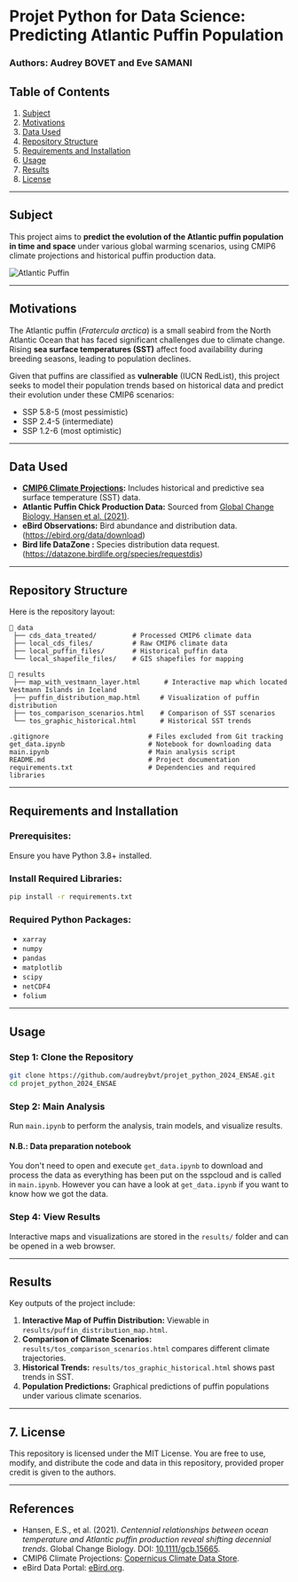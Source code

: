 # Projet Python for Data Science: Predicting Atlantic Puffin Population

### Authors: Audrey BOVET and Eve SAMANI

## Table of Contents

1.  [Subject](#subject)
2.  [Motivations](#motivations)
3.  [Data Used](#data-used)
4.  [Repository Structure](#repository-structure)
5.  [Requirements and Installation](#requirements-and-installation)
6.  [Usage](#usage)
7.  [Results](#results)
8.  [License](#license)

------------------------------------------------------------------------

## Subject <a name="subject"></a> 

This project aims to **predict the evolution of the Atlantic puffin population in time and space** under various global warming scenarios, using CMIP6 climate projections and historical puffin production data.

![Atlantic Puffin](https://islande24.fr/wp-content/uploads/2018/11/shutterstock_403375483.jpg)

------------------------------------------------------------------------

## Motivations <a name="motivations"></a>

The Atlantic puffin (*Fratercula arctica*) is a small seabird from the North Atlantic Ocean that has faced significant challenges due to climate change. Rising **sea surface temperatures (SST)** affect food availability during breeding seasons, leading to population declines.

Given that puffins are classified as **vulnerable** (IUCN RedList), this project seeks to model their population trends based on historical data and predict their evolution under these CMIP6 scenarios:
- SSP 5.8-5 (most pessimistic)
- SSP 2.4-5 (intermediate)
- SSP 1.2-6 (most optimistic)

------------------------------------------------------------------------

## Data Used <a name="data-used"></a>

-   [**CMIP6 Climate Projections**](https://cds.climate.copernicus.eu/datasets/projections-cmip6?tab=overview)**:**
    Includes historical and predictive sea surface temperature (SST) data.
-   **Atlantic Puffin Chick Production Data:**
    Sourced from [Global Change Biology, Hansen et al. (2021)](https://onlinelibrary.wiley.com/doi/10.1111/gcb.15665).
-   **eBird Observations:**
    Bird abundance and distribution data. (https://ebird.org/data/download)
-   **Bird life DataZone :**
    Species distribution data request. (https://datazone.birdlife.org/species/requestdis)

------------------------------------------------------------------------

## Repository Structure <a name="repository-structure"></a>

Here is the repository layout:

```         
📂 data  
 ├── cds_data_treated/         # Processed CMIP6 climate data  
 ├── local_cds_files/          # Raw CMIP6 climate data  
 ├── local_puffin_files/       # Historical puffin data  
 └── local_shapefile_files/    # GIS shapefiles for mapping  

📂 results  
 ├── map_with_vestmann_layer.html      # Interactive map which located Vestmann Islands in Iceland
 ├── puffin_distribution_map.html     # Visualization of puffin distribution  
 ├── tos_comparison_scenarios.html    # Comparison of SST scenarios  
 └── tos_graphic_historical.html      # Historical SST trends  

.gitignore                         # Files excluded from Git tracking  
get_data.ipynb                     # Notebook for downloading data  
main.ipynb                         # Main analysis script
README.md                          # Project documentation  
requirements.txt                   # Dependencies and required libraries  
```

------------------------------------------------------------------------

## Requirements and Installation <a name="requirements-and-installation"></a>

### Prerequisites:

Ensure you have Python 3.8+ installed.

### Install Required Libraries:

``` bash
pip install -r requirements.txt
```

### Required Python Packages:

-   `xarray`
-   `numpy`
-   `pandas`
-   `matplotlib`
-   `scipy`
-   `netCDF4`
-   `folium`

------------------------------------------------------------------------

## Usage <a name="usage"></a>

### Step 1: Clone the Repository

``` bash
git clone https://github.com/audreybvt/projet_python_2024_ENSAE.git
cd projet_python_2024_ENSAE
```

### Step 2: Main Analysis

Run `main.ipynb` to perform the analysis, train models, and visualize results.

#### N.B.: Data preparation notebook

You don't need to open and execute `get_data.ipynb` to download and process the data as everything has been put on the sspcloud and is called in `main.ipynb`. However you can have a look at `get_data.ipynb` if you want to know how we got the data.

### Step 4: View Results

Interactive maps and visualizations are stored in the `results/` folder and can be opened in a web browser.

------------------------------------------------------------------------

## Results <a name="results"></a>

Key outputs of the project include:
1. **Interactive Map of Puffin Distribution:**
Viewable in `results/puffin_distribution_map.html`.
2. **Comparison of Climate Scenarios:**
`results/tos_comparison_scenarios.html` compares different climate trajectories.
3. **Historical Trends:**
`results/tos_graphic_historical.html` shows past trends in SST.
4. **Population Predictions:**
Graphical predictions of puffin populations under various climate scenarios.

------------------------------------------------------------------------

## **7. License** <a name="license"></a>

This repository is licensed under the MIT License. You are free to use, modify, and distribute the code and data in this repository, provided proper credit is given to the authors.

------------------------------------------------------------------------

## **References**

-   Hansen, E.S., et al. (2021). *Centennial relationships between ocean temperature and Atlantic puffin production reveal shifting decennial trends*. Global Change Biology. DOI: [10.1111/gcb.15665](https://doi.org/10.1111/gcb.15665).
-   CMIP6 Climate Projections: [Copernicus Climate Data Store](https://cds.climate.copernicus.eu/datasets/projections-cmip6?tab=overview).
-   eBird Data Portal: [eBird.org](https://ebird.org/data/download).